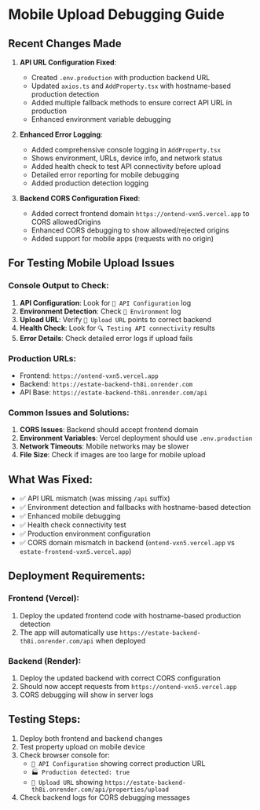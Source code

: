 # Mobile Upload Debugging Guide

## Recent Changes Made

1. **API URL Configuration Fixed**:
   - Created `.env.production` with production backend URL
   - Updated `axios.ts` and `AddProperty.tsx` with hostname-based production detection
   - Added multiple fallback methods to ensure correct API URL in production
   - Enhanced environment variable debugging

2. **Enhanced Error Logging**:
   - Added comprehensive console logging in `AddProperty.tsx`
   - Shows environment, URLs, device info, and network status
   - Added health check to test API connectivity before upload
   - Detailed error reporting for mobile debugging
   - Added production detection logging

3. **Backend CORS Configuration Fixed**:
   - Added correct frontend domain `https://ontend-vxn5.vercel.app` to CORS allowedOrigins
   - Enhanced CORS debugging to show allowed/rejected origins
   - Added support for mobile apps (requests with no origin)

## For Testing Mobile Upload Issues

### Console Output to Check:
1. **API Configuration**: Look for `🔗 API Configuration` log
2. **Environment Detection**: Check `🔧 Environment` log
3. **Upload URL**: Verify `📡 Upload URL` points to correct backend
4. **Health Check**: Look for `🔍 Testing API connectivity` results
5. **Error Details**: Check detailed error logs if upload fails

### Production URLs:
- Frontend: `https://ontend-vxn5.vercel.app`
- Backend: `https://estate-backend-th8i.onrender.com`
- API Base: `https://estate-backend-th8i.onrender.com/api`

### Common Issues and Solutions:
1. **CORS Issues**: Backend should accept frontend domain
2. **Environment Variables**: Vercel deployment should use `.env.production`
3. **Network Timeouts**: Mobile networks may be slower
4. **File Size**: Check if images are too large for mobile upload

## What Was Fixed:
- ✅ API URL mismatch (was missing `/api` suffix)
- ✅ Environment detection and fallbacks with hostname-based detection
- ✅ Enhanced mobile debugging
- ✅ Health check connectivity test
- ✅ Production environment configuration
- ✅ CORS domain mismatch in backend (`ontend-vxn5.vercel.app` vs `estate-frontend-vxn5.vercel.app`)

## Deployment Requirements:

### Frontend (Vercel):
1. Deploy the updated frontend code with hostname-based production detection
2. The app will automatically use `https://estate-backend-th8i.onrender.com/api` when deployed

### Backend (Render):
1. Deploy the updated backend with correct CORS configuration
2. Should now accept requests from `https://ontend-vxn5.vercel.app`
3. CORS debugging will show in server logs

## Testing Steps:
1. Deploy both frontend and backend changes
2. Test property upload on mobile device
3. Check browser console for:
   - `🔗 API Configuration` showing correct production URL
   - `🏭 Production detected: true`
   - `📡 Upload URL` showing `https://estate-backend-th8i.onrender.com/api/properties/upload`
4. Check backend logs for CORS debugging messages